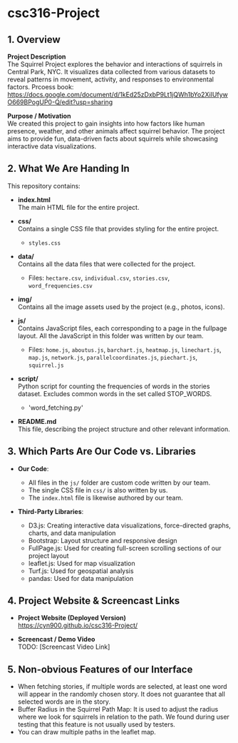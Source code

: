 # csc316-Project

## 1. Overview

**Project Description**  
The Squirrel Project explores the behavior and interactions of squirrels in Central Park, NYC. It visualizes data collected from various datasets to reveal patterns in movement, activity, and responses to environmental factors. Prcoess book: https://docs.google.com/document/d/1kEd25zDxbP9Lt1jQWh1bYo2XiIUfywO669BPogUP0-Q/edit?usp=sharing

**Purpose / Motivation**  
We created this project to gain insights into how factors like human presence, weather, and other animals affect squirrel behavior. The project aims to provide fun, data-driven facts about squirrels while showcasing interactive data visualizations.

## 2. What We Are Handing In

This repository contains:

- **index.html**  
  The main HTML file for the entire project.

- **css/**  
  Contains a single CSS file that provides styling for the entire project.
    - `styles.css`

- **data/**  
  Contains all the data files that were collected for the project.
    - Files: `hectare.csv`, `individual.csv`, `stories.csv`, `word_frequencies.csv`

- **img/**  
  Contains all the image assets used by the project (e.g., photos, icons).

- **js/**  
  Contains JavaScript files, each corresponding to a page in the fullpage layout. All the JavaScript in this folder was written by our team.
    - Files: `home.js`, `aboutus.js`, `barchart.js`, `heatmap.js`, `linechart.js`, `map.js`, `network.js`, `parallelcoordinates.js`, `piechart.js`, `squirrel.js`

- **script/**  
  Python script for counting the frequencies of words in the stories dataset. Excludes common words in the set called STOP_WORDS.
    - 'word_fetching.py'

- **README.md**  
  This file, describing the project structure and other relevant information.

## 3. Which Parts Are Our Code vs. Libraries

- **Our Code**:
    - All files in the `js/` folder are custom code written by our team.
    - The single CSS file in `css/` is also written by us.
    - The `index.html` file is likewise authored by our team.

- **Third-Party Libraries**:
    - D3.js: Creating interactive data visualizations, force-directed graphs, charts, and data manipulation
    - Bootstrap: Layout structure and responsive design
    - FullPage.js: Used for creating full-screen scrolling sections of our project layout
    - leaflet.js: Used for map visualization
    - Turf.js: Used for geospatial analysis
    - pandas: Used for data manipulation

## 4. Project Website & Screencast Links

- **Project Website (Deployed Version)**  
  https://cyn900.github.io/csc316-Project/

- **Screencast / Demo Video**  
  TODO: [Screencast Video Link]

## 5. Non-obvious Features of our Interface

- When fetching stories, if multiple words are selected, at least one word will appear in the randomly chosen story. It does not guarantee that all selected words are in the story. 
- Buffer Radius in the Squirrel Path Map: It is used to adjust the radius where we look for squirrels in relation to the path. We found during user testing that this feature is not usually used by testers. 
- You can draw multiple paths in the leaflet map. 
